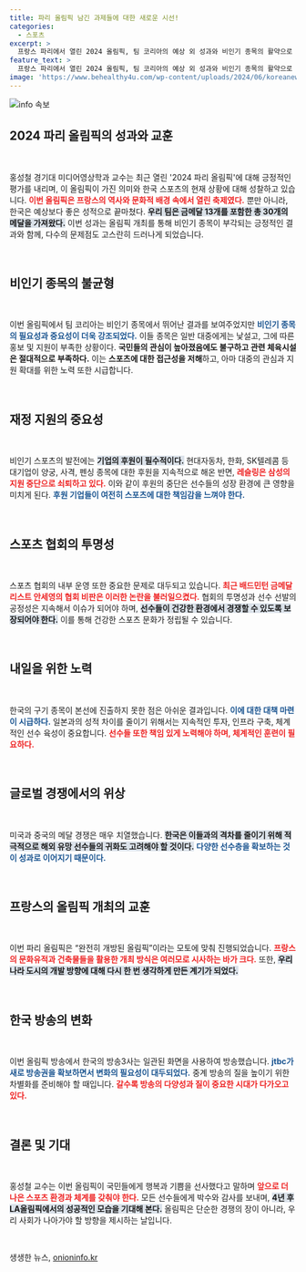 ```yaml
---
title: 파리 올림픽 남긴 과제들에 대한 새로운 시선!
categories:
  - 스포츠
excerpt: >
  프랑스 파리에서 열린 2024 올림픽, 팀 코리아의 예상 외 성과와 비인기 종목의 활약으로 뜨거운 관심을 모았다. 하지만 선수 육성과 인프라 부족 등 과제가 여전히 남아 있다. 자세한 소식을 통해 미래의 올림픽 성공을 위한 준비를 살펴보자.
feature_text: >
  프랑스 파리에서 열린 2024 올림픽, 팀 코리아의 예상 외 성과와 비인기 종목의 활약으로 뜨거운 관심을 모았다. 하지만 선수 육성과 인프라 부족 등 과제가 여전히 남아 있다. 자세한 소식을 통해 미래의 올림픽 성공을 위한 준비를 살펴보자.
image: 'https://www.behealthy4u.com/wp-content/uploads/2024/06/koreanews.jpg'
---
```


<p><img src="https://www.behealthy4u.com/wp-content/uploads/2024/06/koreanews.jpg" alt="info 속보" /></p>

<h2 data-ke-size="size26">2024 파리 올림픽의 성과와 교훈</h2>

<p data-ke-size="size16">&nbsp;</p>

<p>홍성철 경기대 미디어영상학과 교수는 최근 열린 '2024 파리 올림픽'에 대해 긍정적인 평가를 내리며, 이 올림픽이 가진 의미와 한국 스포츠의 현재 상황에 대해 성찰하고 있습니다. <b><span style="color: #ee2323;">이번 올림픽은 프랑스의 역사와 문화적 배경 속에서 열린 축제였다.</span></b> 뿐만 아니라, 한국은 예상보다 좋은 성적으로 끝마쳤다. <b><span style="background-color: #21538527;">우리 팀은 금메달 13개를 포함한 총 30개의 메달을 가져왔다.</span></b> 이번 성과는 올림픽 개최를 통해 비인기 종목이 부각되는 긍정적인 결과와 함께, 다수의 문제점도 고스란히 드러나게 되었습니다. </p>

<p data-ke-size="size16">&nbsp;</p>

<h2 data-ke-size="size26">비인기 종목의 불균형</h2>

<p data-ke-size="size16">&nbsp;</p>

<p>이번 올림픽에서 팀 코리아는 비인기 종목에서 뛰어난 결과를 보여주었지만 <b><span style="color: #1a5490;">비인기 종목의 필요성과 중요성이 더욱 강조되었다.</span></b> 이들 종목은 일반 대중에게는 낯설고, 그에 따른 홍보 및 지원이 부족한 상황이다. <b><span style="ee2323;">국민들의 관심이 높아졌음에도 불구하고 관련 체육시설은 절대적으로 부족하다.</span></b> 이는 <b>스포츠에 대한 접근성을 저해</b>하고, 아마 대중의 관심과 지원 확대를 위한 노력 또한 시급합니다. </p>

<p data-ke-size="size16">&nbsp;</p>

<h2 data-ke-size="size26">재정 지원의 중요성</h2>

<p data-ke-size="size16">&nbsp;</p>

<p>비인기 스포츠의 발전에는 <b><span style="background-color: #21538527;">기업의 후원이 필수적이다.</span></b> 현대자동차, 한화, SK텔레콤 등 대기업이 양궁, 사격, 펜싱 종목에 대한 후원을 지속적으로 해온 반면, <b><span style="color: #ee2323;">레슬링은 삼성의 지원 중단으로 쇠퇴하고 있다.</span></b> 이와 같이 후원의 중단은 선수들의 성장 환경에 큰 영향을 미치게 된다. <b><span style="color: #1a5490;">후원 기업들이 여전히 스포츠에 대한 책임감을 느껴야 한다.</span></b> </p>

<p data-ke-size="size16">&nbsp;</p>

<h2 data-ke-size="size26">스포츠 협회의 투명성</h2>

<p data-ke-size="size16">&nbsp;</p>

<p>스포츠 협회의 내부 운영 또한 중요한 문제로 대두되고 있습니다. <b><span style="color: #ee2323;">최근 배드민턴 금메달리스트 안세영의 협회 비판은 이러한 논란을 불러일으켰다.</span></b> 협회의 투명성과 선수 선발의 공정성은 지속해서 이슈가 되어야 하며, <b><span style="background-color: #21538527;">선수들이 건강한 환경에서 경쟁할 수 있도록 보장되어야 한다.</span></b> 이를 통해 건강한 스포츠 문화가 정립될 수 있습니다. </p>

<p data-ke-size="size16">&nbsp;</p>

<h2 data-ke-size="size26">내일을 위한 노력</h2>

<p data-ke-size="size16">&nbsp;</p>

<p>한국의 구기 종목이 본선에 진출하지 못한 점은 아쉬운 결과입니다. <b><span style="color: #1a5490;">이에 대한 대책 마련이 시급하다.</span></b> 일본과의 성적 차이를 줄이기 위해서는 지속적인 투자, 인프라 구축, 체계적인 선수 육성이 중요합니다. <b><span style="color: #ee2323;">선수들 또한 책임 있게 노력해야 하며, 체계적인 훈련이 필요하다.</span></b> </p>

<p data-ke-size="size16">&nbsp;</p>

<h2 data-ke-size="size26">글로벌 경쟁에서의 위상</h2>

<p data-ke-size="size16">&nbsp;</p>

<p>미국과 중국의 메달 경쟁은 매우 치열했습니다. <b><span style="background-color: #21538527;">한국은 이들과의 격차를 줄이기 위해 적극적으로 해외 유망 선수들의 귀화도 고려해야 할 것이다.</span></b> <b><span style="color: #1a5490;">다양한 선수층을 확보하는 것이 성과로 이어지기 때문이다.</span></b> </p>

<p data-ke-size="size16">&nbsp;</p>

<h2 data-ke-size="size26">프랑스의 올림픽 개최의 교훈</h2>

<p data-ke-size="size16">&nbsp;</p>

<p>이번 파리 올림픽은 “완전히 개방된 올림픽”이라는 모토에 맞춰 진행되었습니다. <b><span style="color: #ee2323;">프랑스의 문화유적과 건축물들을 활용한 개최 방식은 여러모로 시사하는 바가 크다.</span></b> 또한, <b><span style="background-color: #21538527;">우리나라 도시의 개발 방향에 대해 다시 한 번 생각하게 만든 계기가 되었다.</span></b> </p>

<p data-ke-size="size16">&nbsp;</p>

<h2 data-ke-size="size26">한국 방송의 변화</h2>

<p data-ke-size="size16">&nbsp;</p>

<p>이번 올림픽 방송에서 한국의 방송3사는 일관된 화면을 사용하여 방송했습니다. <b><span style="color: #1a5490;">jtbc가 새로 방송권을 확보하면서 변화의 필요성이 대두되었다.</span></b> 중계 방송의 질을 높이기 위한 차별화를 준비해야 할 때입니다. <b><span style="color: #ee2323;">갈수록 방송의 다양성과 질이 중요한 시대가 다가오고 있다.</span></b> </p>

<p data-ke-size="size16">&nbsp;</p>

<h2 data-ke-size="size26">결론 및 기대</h2>

<p data-ke-size="size16">&nbsp;</p>

<p>홍성철 교수는 이번 올림픽이 국민들에게 행복과 기쁨을 선사했다고 말하며 <b><span style="color: #ee2323;">앞으로 더 나은 스포츠 환경과 체계를 갖춰야 한다.</span></b> 모든 선수들에게 박수와 감사를 보내며, <b><span style="background-color: #21538527;">4년 후 LA올림픽에서의 성공적인 모습을 기대해 본다.</span></b> 올림픽은 단순한 경쟁의 장이 아니라, 우리 사회가 나아가야 할 방향을 제시하는 날입니다. </p>

<p data-ke-size="size16">&nbsp;</p>
생생한 뉴스, <a href="https://onioninfo.kr" rel="dofollow">onioninfo.kr</a>


